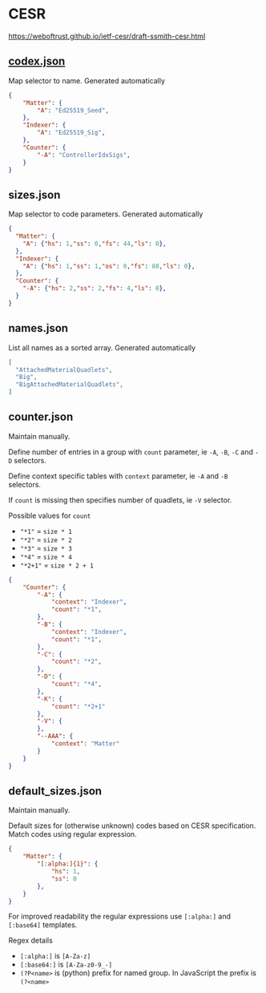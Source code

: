 # CESR

https://weboftrust.github.io/ietf-cesr/draft-ssmith-cesr.html

## [codex.json](codex.json)

Map selector to name. Generated automatically

```json
{
    "Matter": {
        "A": "Ed25519_Seed",        
    },
    "Indexer": {
        "A": "Ed25519_Sig",
    },
    "Counter": {
        "-A": "ControllerIdxSigs",
    }
}
```

## sizes.json

Map selector to code parameters. Generated automatically

```json
{
  "Matter": {
    "A": {"hs": 1,"ss": 0,"fs": 44,"ls": 0},
  },
  "Indexer": {
    "A": {"hs": 1,"ss": 1,"os": 0,"fs": 88,"ls": 0},
  },
  "Counter": {
    "-A": {"hs": 2,"ss": 2,"fs": 4,"ls": 0},
  }
}
```

## names.json

List all names as a sorted array. Generated automatically

```json
[
  "AttachedMaterialQuadlets",
  "Big",
  "BigAttachedMaterialQuadlets",
]
```

## counter.json

Maintain manually.

Define number of entries in a group with `count` parameter, ie `-A`, `-B`, `-C` and `-D` selectors.

Define context specific tables with `context` parameter, ie `-A` and `-B` selectors.

If `count` is missing then specifies number of quadlets, ie `-V` selector.

Possible values for `count`

- `"*1"` = `size * 1`
- `"*2"` = `size * 2`
- `"*3"` = `size * 3`
- `"*4"` = `size * 4`
- `"*2+1"` = `size * 2 + 1`

```json
{
    "Counter": {
        "-A": {
            "context": "Indexer",
            "count": "*1",
        },
        "-B": {
            "context": "Indexer",
            "count": "*1",
        },
        "-C": {
            "count": "*2",
        },
        "-D": {
            "count": "*4",
        },
        "-K": {
            "count": "*2+1" 
        },
        "-V": {
        },
        "--AAA": {
            "context": "Matter"
        }
    }
}
```

## default_sizes.json

Maintain manually.

Default sizes for (otherwise unknown) codes based on CESR specification. Match codes using regular expression.

```json
{
    "Matter": {
        "[:alpha:]{1}": {
            "hs": 1,
            "ss": 0
        },
    }
}
```

For improved readability the regular expressions use `[:alpha:]` and `[:base64]` templates. 

Regex details 

- `[:alpha:]` is `[A-Za-z]`
- `[:base64:]` is `[A-Za-z0-9_-]`
- `(?P<name>` is (python) prefix for named group. In JavaScript the prefix is `(?<name>`
